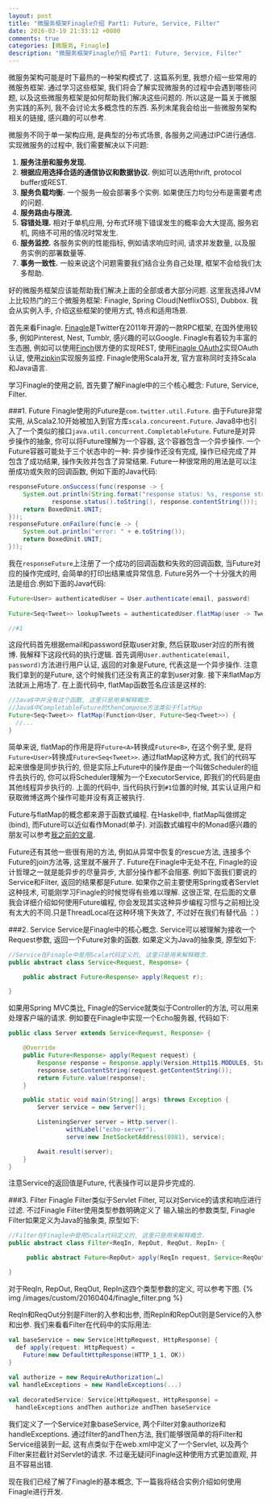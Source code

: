 ```yaml
---
layout: post
title: "微服务框架Finagle介绍 Part1: Future, Service, Filter"
date: 2016-03-19 21:33:12 +0800
comments: true
categories: [微服务, Finagle]
description: "微服务框架Finagle介绍 Part1: Future, Service, Filter"
---
```


微服务架构可能是时下最热的一种架构模式了. 这篇系列里, 我想介绍一些常用的微服务框架. 通过学习这些框架,
我们将会了解实现微服务的过程中会遇到哪些问题, 以及这些微服务框架是如何帮助我们解决这些问题的.
所以这是一篇关于微服务实践的系列, 我不会讨论太多概念性的东西. 系列末尾我会给出一些微服务架构相关的链接, 感兴趣的可以参考.

微服务不同于单一架构应用, 是典型的分布式场景, 各服务之间通过IPC进行通信. 实现微服务的过程中, 我们需要解决以下问题:  
1. **服务注册和服务发现.**  
2. **根据应用选择合适的通信协议和数据协议.** 例如可以选用thrift, protocol buffer或REST.  
3. **服务负载均衡.** 一个服务一般会部署多个实例. 如果使压力均匀分布是需要考虑的问题.  
4. **服务路由与限流.**  
5. **容错处理.** 相对于单机应用, 分布式环境下错误发生的概率会大大提高, 服务宕机, 网络不可用的情况时常发生.  
6. **服务监控.** 各服务实例的性能指标, 例如请求响应时间, 请求并发数量, 以及服务实例的部署数量等.  
7. **事务一致性.** 一般来说这个问题需要我们结合业务自己处理, 框架不会给我们太多帮助.

好的微服务框架应该能帮助我们解决上面的全部或者大部分问题. 这里我选择JVM上比较热门的三个微服务框架: Finagle,
  Spring Cloud(NetflixOSS), Dubbox. 我会从实例入手, 介绍这些框架的使用方式, 特点和适用场景.

首先来看Finagle.
[Finagle](http://twitter.github.io/finagle)是Twitter在2011年开源的一款RPC框架, 在国外使用较多,
例如Pinterest, Nest, Tumblr, 感兴趣的可以Google. Finagle有着较为丰富的生态圈, 例如可以使用[Finch](https://github.com/finagle/finch)很方便的实现REST, 使用[Finagle OAuth2](https://github.com/finagle/finagle-oauth2)实现OAuth认证, 使用[zipkin](http://twitter.github.io/zipkin/)实现服务监控. Finagle使用Scala开发, 官方宣称同时支持Scala和Java语言.

学习Finagle的使用之前, 首先要了解Finagle中的三个核心概念: Future, Service, Filter.
<!--more-->
###1. Future
Finagle使用的Future是`com.twitter.util.Future`. 由于Future非常实用, 从Scala2.10开始被加入到官方库`scala.concureent.Future`. Java8中也引入了一个类似的接口`java.util.concurrent.CompletableFuture`.
Future是对异步操作的抽象, 你可以将Future理解为一个容器, 这个容器包含一个异步操作. 一个Future容器可能处于三个状态中的一种: 异步操作还没有完成, 操作已经完成了并包含了成功结果, 操作失败并包含了异常结果. Future一种很常用的用法是可以注册成功或失败的回调函数, 例如下面的Java代码:
```Java
responseFuture.onSuccess(func(response -> {
    System.out.println(String.format("response status: %s, response string: %s",
            response.status().toString(), response.contentString()));
    return BoxedUnit.UNIT;
}));
responseFuture.onFailure(func(e -> {
    System.out.println("error: " + e.toString());
    return BoxedUnit.UNIT;
}));
```
我在`responseFuture`上注册了一个成功的回调函数和失败的回调函数, 当Future对应的操作完成时, 会简单的打印出结果或异常信息.
Future另外一个十分强大的用法是组合.例如下面的Java代码:
```Java
Future<User> authenticatedUser = User.authenticate(email, password)
 
Future<Seq<Tweet>> lookupTweets = authenticatedUser.flatMap(user -> Tweet.findAllByUser(user))

//#1
```
这段代码首先根据email和password获取user对象, 然后获取user对应的所有微博. 我解释下这段代码的执行逻辑.
首先调用`User.authenticate(email, password)`方法进行用户认证, 返回的对象是Future<User>, 代表这是一个异步操作.
注意我们拿到的是Future<User>, 这个时候我们还没有真正的拿到user对象.
接下来flatMap方法就派上用场了. 在上面代码中, flatMap函数签名应该是这样的:
```Java
//Java8中并没有这个函数, 这里只是用来解释概念.
//Java8中CompletableFuture的thenCompose方法类似于flatMap
Future<Seq<Tweet>> flatMap(Function<User, Future<Seq<Tweet>>) {
  //...
}
```
简单来说, flatMap的作用是将`Future<A>`转换成`Future<B>`, 在这个例子里, 是将`Future<User>`转换成`Future<Seq<Tweet>>`.
通过flatMap这种方式, 我们的代码写起来很像是同步执行的, 但是实际上Future中的操作是由一个叫做Scheduler的组件去执行的,
你可以将Scheduler理解为一个ExecutorService, 即我们的代码是由其他线程异步执行的. 上面的代码中, 当代码执行到`#1`位置的时候, 其实认证用户和获取微博这两个操作可能并没有真正被执行.

Future与flatMap的概念都来源于函数式编程. 在Haskell中, flatMap叫做绑定(bind), 而Future可以近似看作Monad(单子). 对函数式编程中的Monad感兴趣的朋友可以参考[我之前的文章](http://skaka.me/blog/2015/12/19/functor-applicative-monad-scala-haskell/).

Future还有其他一些很有用的方法, 例如从异常中恢复的rescue方法, 连接多个Future的join方法等, 这里就不展开了.
Future在Finagle中无处不在, Finagle的设计哲理之一就是能异步的尽量异步, 大部分操作都不会阻塞.
例如下面我们要说的Service和Filter, 返回的结果都是Future. 如果你之前主要使用Spring或者Servlet这种技术, 可能刚学习Finagle的时候觉得有些难以理解. 这很正常, 在后面的文章我会详细介绍如何使用Future编程, 你会发现其实这种异步编程习惯与之前相比没有太大的不同.只是ThreadLocal在这种环境下失效了, 不过好在我们有替代品 ：）

###2. Service
Service是Finagle中的核心概念. Service可以被理解为接收一个Request参数, 返回一个Future对象的函数.
如果定义为Java的抽象类, 原型如下:
```Java
//Service在Finagle中是用Scala代码定义的, 这里只是用来解释概念.
public abstract class Service<Request, Response> {

    public abstract Future<Response> apply(Request r);

}
```
如果用Spring MVC类比, Finagle的Service就类似于Controller的方法, 可以用来处理客户端的请求.
例如要在Finagle中实现一个Echo服务器, 代码如下:
```Java
public class Server extends Service<Request, Response> {

    @Override
    public Future<Response> apply(Request request) {
        Response response = Response.apply(Version.Http11$.MODULE$, Status.Ok());
        response.setContentString(request.getContentString());
        return Future.value(response);
    }

    public static void main(String[] args) throws Exception {
        Server service = new Server();

        ListeningServer server = Http.server().
                withLabel("echo-server").
                serve(new InetSocketAddress(8081), service);

        Await.result(server);
    }
}
```
注意Service的返回值是Future, 代表操作可以是异步完成的.

###3. Filter
Finagle Filter类似于Servlet Filter, 可以对Service的请求和响应进行过滤. 不过Finagle Filter使用类型参数明确定义了
输入输出的参数类型, Finagle Filter如果定义为Java的抽象类, 原型如下:
```Java
//Filter在Finagle中是用Scala代码定义的, 这里只是用来解释概念.
public abstract class Filter<ReqIn, RepOut, ReqOut, RepIn> {

     public abstract Future<RepOut> apply(ReqIn request, Service<ReqOut, RepIn> service);

}
```
对于ReqIn, RepOut, ReqOut, RepIn这四个类型参数的定义, 可以参考下图.
{% img /images/custom/20160404/finagle_filter.png %}

ReqIn和ReqOut分别是Filter的入参和出参, 而RepIn和RepOut则是Service的入参和出参.
我们来看看Filter在代码中的实际用法:
```Scala
val baseService = new Service[HttpRequest, HttpResponse] {
  def apply(request: HttpRequest) =
    Future(new DefaultHttpResponse(HTTP_1_1, OK))
}
 
val authorize = new RequireAuthorization(…)
val handleExceptions = new HandleExceptions(...)
 
val decoratedService: Service[HttpRequest, HttpResponse] =
  handleExceptions andThen authorize andThen baseService
```
我们定义了一个Service对象baseService, 两个Filter对象authorize和handleExceptions.
通过filter的andThen方法, 我们能够很简单的将Filter和Service组装到一起,
这有点类似于在web.xml中定义了一个Servlet, 以及两个Filter来拦截针对Servlet的请求.
不过毫无疑问Finagle这种使用方式更加直观, 并且不容易出错.

现在我们已经了解了Finagle的基本概念, 下一篇我将结合实例介绍如何使用Finagle进行开发.
